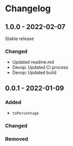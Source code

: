 # Changelog

## 1.0.0 - 2022-02-07

Stable release

### Changed

- Updated readme.md
- Devop: Updated CI process
- Devop: Updated build

## 0.0.1 - 2022-01-09

### Added

- `toPercentage`

### Changed

### Removed

